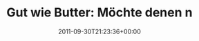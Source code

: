 ---
retweeted: false
source: <a href="http://termtter.org/" rel="nofollow">Termtter</a>
entities:
  hashtags: []
  symbols: []
  user_mentions: []
  urls:
  - url: http://t.co/Bd1G4glV
    expanded_url: http://duplicity.nongnu.org/index.html
    display_url: duplicity.nongnu.org/index.html
    indices:
    - '16'
    - '36'
display_text_range:
- '0'
- '92'
favorite_count: '0'
id_str: '119885128674705409'
truncated: false
retweet_count: '0'
id: '119885128674705409'
possibly_sensitive: false
created_at: Fri Sep 30 21:23:36 +0000 2011
favorited: false
full_text: 'Gut wie Butter:  Möchte denen nicht mal jemand eine hübsche Seite bauen?'
lang: de
quote_url: http://duplicity.nongnu.org/index.html
tags:
- pesos:twitter
date: '2011-09-30T21:23:36+00:00'
src: https://twitter.com/bascht/status/119885128674705409
original_url: https://twitter.com/bascht/status/119885128674705409
type: twitter_tweet
text: 'Gut wie Butter:  Möchte denen nicht mal jemand eine hübsche Seite bauen?'
title: 'Gut wie Butter:  Möchte denen n'

---